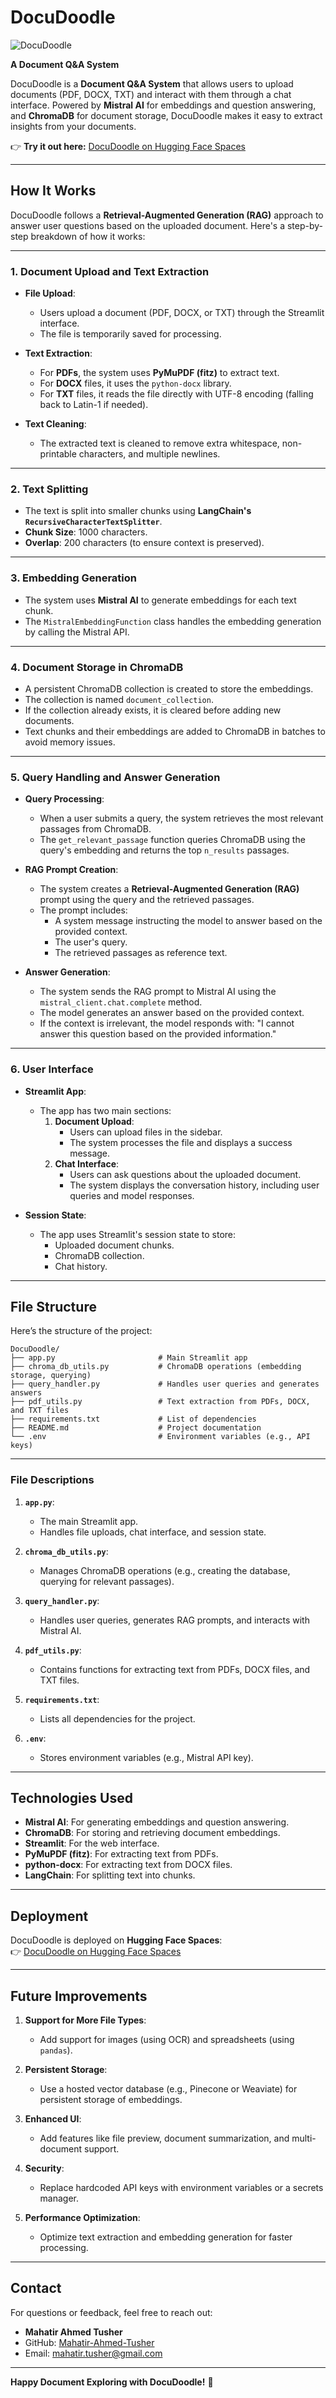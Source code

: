 # **DocuDoodle**  
![DocuDoodle](https://github.com/user-attachments/assets/d2dc0478-cdf4-49a2-b45f-cbda8d625e08)

**A Document Q&A System**  

DocuDoodle is a **Document Q&A System** that allows users to upload documents (PDF, DOCX, TXT) and interact with them through a chat interface. Powered by **Mistral AI** for embeddings and question answering, and **ChromaDB** for document storage, DocuDoodle makes it easy to extract insights from your documents.  

👉 **Try it out here:** [DocuDoodle on Hugging Face Spaces](https://huggingface.co/spaces/MahatirTusher/DocuDoodle)  

---

## **How It Works**  

DocuDoodle follows a **Retrieval-Augmented Generation (RAG)** approach to answer user questions based on the uploaded document. Here's a step-by-step breakdown of how it works:  

---

### **1. Document Upload and Text Extraction**  
- **File Upload**:  
  - Users upload a document (PDF, DOCX, or TXT) through the Streamlit interface.  
  - The file is temporarily saved for processing.  

- **Text Extraction**:  
  - For **PDFs**, the system uses **PyMuPDF (fitz)** to extract text.  
  - For **DOCX** files, it uses the `python-docx` library.  
  - For **TXT** files, it reads the file directly with UTF-8 encoding (falling back to Latin-1 if needed).  

- **Text Cleaning**:  
  - The extracted text is cleaned to remove extra whitespace, non-printable characters, and multiple newlines.  

---

### **2. Text Splitting**  
- The text is split into smaller chunks using **LangChain's `RecursiveCharacterTextSplitter`**.  
- **Chunk Size**: 1000 characters.  
- **Overlap**: 200 characters (to ensure context is preserved).  

---

### **3. Embedding Generation**  
- The system uses **Mistral AI** to generate embeddings for each text chunk.  
- The `MistralEmbeddingFunction` class handles the embedding generation by calling the Mistral API.  

---

### **4. Document Storage in ChromaDB**  
- A persistent ChromaDB collection is created to store the embeddings.  
- The collection is named `document_collection`.  
- If the collection already exists, it is cleared before adding new documents.  
- Text chunks and their embeddings are added to ChromaDB in batches to avoid memory issues.  

---

### **5. Query Handling and Answer Generation**  
- **Query Processing**:  
  - When a user submits a query, the system retrieves the most relevant passages from ChromaDB.  
  - The `get_relevant_passage` function queries ChromaDB using the query's embedding and returns the top `n_results` passages.  

- **RAG Prompt Creation**:  
  - The system creates a **Retrieval-Augmented Generation (RAG)** prompt using the query and the retrieved passages.  
  - The prompt includes:  
    - A system message instructing the model to answer based on the provided context.  
    - The user's query.  
    - The retrieved passages as reference text.  

- **Answer Generation**:  
  - The system sends the RAG prompt to Mistral AI using the `mistral_client.chat.complete` method.  
  - The model generates an answer based on the provided context.  
  - If the context is irrelevant, the model responds with: "I cannot answer this question based on the provided information."  

---

### **6. User Interface**  
- **Streamlit App**:  
  - The app has two main sections:  
    1. **Document Upload**:  
       - Users can upload files in the sidebar.  
       - The system processes the file and displays a success message.  
    2. **Chat Interface**:  
       - Users can ask questions about the uploaded document.  
       - The system displays the conversation history, including user queries and model responses.  

- **Session State**:  
  - The app uses Streamlit's session state to store:  
    - Uploaded document chunks.  
    - ChromaDB collection.  
    - Chat history.  

---

## **File Structure**  

Here’s the structure of the project:  

```
DocuDoodle/
├── app.py                       # Main Streamlit app
├── chroma_db_utils.py           # ChromaDB operations (embedding storage, querying)
├── query_handler.py             # Handles user queries and generates answers
├── pdf_utils.py                 # Text extraction from PDFs, DOCX, and TXT files
├── requirements.txt             # List of dependencies
├── README.md                    # Project documentation
└── .env                         # Environment variables (e.g., API keys)
```

---

### **File Descriptions**  

1. **`app.py`**:  
   - The main Streamlit app.  
   - Handles file uploads, chat interface, and session state.  

2. **`chroma_db_utils.py`**:  
   - Manages ChromaDB operations (e.g., creating the database, querying for relevant passages).  

3. **`query_handler.py`**:  
   - Handles user queries, generates RAG prompts, and interacts with Mistral AI.  

4. **`pdf_utils.py`**:  
   - Contains functions for extracting text from PDFs, DOCX files, and TXT files.  

5. **`requirements.txt`**:  
   - Lists all dependencies for the project.  

6. **`.env`**:  
   - Stores environment variables (e.g., Mistral API key).  

---

## **Technologies Used**  
- **Mistral AI**: For generating embeddings and question answering.  
- **ChromaDB**: For storing and retrieving document embeddings.  
- **Streamlit**: For the web interface.  
- **PyMuPDF (fitz)**: For extracting text from PDFs.  
- **python-docx**: For extracting text from DOCX files.  
- **LangChain**: For splitting text into chunks.  

---

## **Deployment**  
DocuDoodle is deployed on **Hugging Face Spaces**:  
👉 [DocuDoodle on Hugging Face Spaces](https://huggingface.co/spaces/MahatirTusher/DocuDoodle)  

---

## **Future Improvements**  
1. **Support for More File Types**:  
   - Add support for images (using OCR) and spreadsheets (using `pandas`).  

2. **Persistent Storage**:  
   - Use a hosted vector database (e.g., Pinecone or Weaviate) for persistent storage of embeddings.  

3. **Enhanced UI**:  
   - Add features like file preview, document summarization, and multi-document support.  

4. **Security**:  
   - Replace hardcoded API keys with environment variables or a secrets manager.  

5. **Performance Optimization**:  
   - Optimize text extraction and embedding generation for faster processing.  

---

## **Contact**  
For questions or feedback, feel free to reach out:  
- **Mahatir Ahmed Tusher**  
- GitHub: [Mahatir-Ahmed-Tusher](https://github.com/Mahatir-Ahmed-Tusher)  
- Email: [mahatir.tusher@gmail.com](mailto:mahatir.tusher@gmail.com)  

---

**Happy Document Exploring with DocuDoodle!** 🚀
